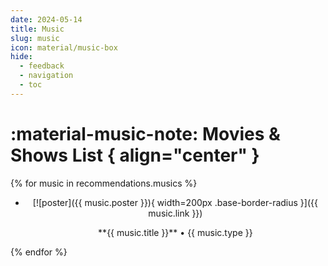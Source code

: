 ```yaml
---
date: 2024-05-14
title: Music
slug: music
icon: material/music-box
hide:
  - feedback
  - navigation
  - toc
---
```


<style>
    .md-typeset .grid {
        grid-template-columns: repeat(auto-fit, minmax(min(100%, 11rem), 1fr));
    }
</style>

# :material-music-note: Movies & Shows List { align="center" }

<div class="grid cards" markdown>

{% for music in recommendations.musics %}

  - <p align="center">[![poster]({{ music.poster }}){ width=200px .base-border-radius }]({{ music.link }})</p>

    <p align="center">**{{ music.title }}** • <span class="secondary">{{ music.type }}</span></p>

{% endfor %}

</div>
